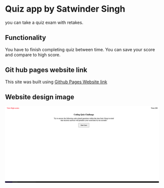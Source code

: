 # Quiz app  by Satwinder Singh

you can take a quiz exam with retakes.

## Functionality

You have to finish completing quiz between time. You can save your score and compare to high score. 

## Git hub pages website link
This site was built using [Github Pages Website link]( https://satwinder191995.github.io/workdaySchedular/)

## Website design image
![This is website image](/assets/images/readme.png)